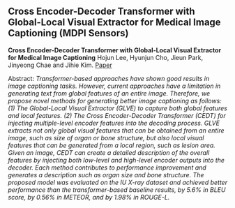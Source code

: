 ## Cross Encoder-Decoder Transformer with Global-Local Visual Extractor for Medical Image Captioning (MDPI Sensors)

**Cross Encoder-Decoder Transformer with Global-Local Visual Extractor for Medical Image Captioning**
Hojun Lee, Hyunjun Cho, Jieun Park, Jinyeong Chae and Jihie Kim.
[Paper](https://www.mdpi.com/1424-8220/22/4/1429) 

Abstract: *Transformer-based approaches have shown good results in image captioning tasks. However, current approaches have a limitation in generating text from global features of an entire image. Therefore, we propose novel methods for generating better image captioning as follows: (1) The Global-Local Visual Extractor (GLVE) to capture both global features and local features. (2) The Cross Encoder-Decoder Transformer (CEDT) for injecting multiple-level encoder features into the decoding process. GLVE extracts not only global visual features that can be obtained from an entire image, such as size of organ or bone structure, but also local visual features that can be generated from a local region, such as lesion area. Given an image, CEDT can create a detailed description of the overall features by injecting both low-level and high-level encoder outputs into the decoder. Each method contributes to performance improvement and generates a description such as organ size and bone structure. The proposed model was evaluated on the IU X-ray dataset and achieved better performance than the transformer-based baseline results, by 5.6% in BLEU score, by 0.56% in METEOR, and by 1.98% in ROUGE-L.*
